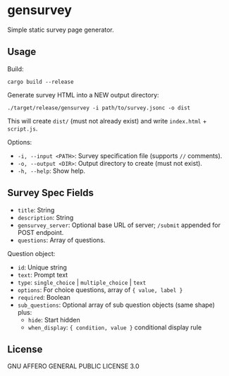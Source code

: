 # gensurvey

Simple static survey page generator.

## Usage

Build:

```
cargo build --release
```

Generate survey HTML into a NEW output directory:

```
./target/release/gensurvey -i path/to/survey.jsonc -o dist
```

This will create `dist/` (must not already exist) and write `index.html` + `script.js`.

Options:

- `-i, --input <PATH>`: Survey specification file (supports `//` comments).
- `-o, --output <DIR>`: Output directory to create (must not exist).
- `-h, --help`: Show help.

## Survey Spec Fields

- `title`: String
- `description`: String
- `gensurvey_server`: Optional base URL of server; `/submit` appended for POST endpoint.
- `questions`: Array of questions.

Question object:

- `id`: Unique string
- `text`: Prompt text
- `type`: `single_choice` | `multiple_choice` | `text`
- `options`: For choice questions, array of `{ value, label }`
- `required`: Boolean
- `sub_questions`: Optional array of sub question objects (same shape) plus:
  - `hide`: Start hidden
  - `when_display`: `{ condition, value }` conditional display rule

## License

GNU AFFERO GENERAL PUBLIC LICENSE 3.0
